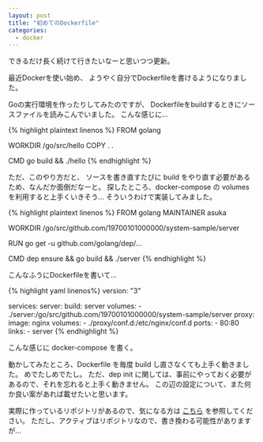 ```yaml
---
layout: post
title: "初めてのDockerfile"
categories:
  - docker
---
```


できるだけ長く続けて行きたいなーと思いつつ更新。

最近Dockerを使い始め、
ようやく自分でDockerfileを書けるようになりました。

Goの実行環境を作ったりしてみたのですが、
Dockerfileをbuildするときにソースファイルを読みこんでいました。
こんな感じに…

{% highlight plaintext linenos %}
FROM golang

WORKDIR /go/src/hello
COPY . .

CMD go build && ./hello
{% endhighlight %}

ただ、このやり方だと、
ソースを書き直すたびに build をやり直す必要があるため、なんだか面倒だなーと。
探したところ、docker-compose の volumes を利用すると上手くいきそう…
そういうわけで実装してみました。

{% highlight plaintext linenos %}
FROM golang
MAINTAINER asuka

WORKDIR /go/src/github.com/19700101000000/system-sample/server

RUN go get -u github.com/golang/dep/...


CMD dep ensure && go build && ./server
{% endhighlight %}

こんなふうにDockerfileを書いて…

{% highlight yaml linenos%}
version: "3"

services: 
  server: 
    build: server
      volumes: 
        - ./server:/go/src/github.com/19700101000000/system-sample/server
  proxy:
    image: nginx
    volumes:
      - ./proxy/conf.d:/etc/nginx/conf.d
    ports:
      -  80:80
    links:
      - server
{% endhighlight %}

こんな感じに docker-compose を書く。

動かしてみたところ、Dockerfile を毎度 build し直さなくても上手く動きました。
めでたしめでたし。
ただ、dep init に関しては、事前にやっておく必要があるので、それを忘れると上手く動きません。
この辺の設定について、また何か良い案があれば載せたいと思います。

実際に作っているリポジトリがあるので、気になる方は
[こちら](https://github.com/19700101000000/system-sample)
を参照してください。
ただし、アクティブはリポジトリなので、書き換わる可能性がありますが…
